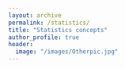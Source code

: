 ```yaml
---
layout: archive
permalink: /statistics/
title: "Statistics concepts"
author_profile: true
header:
  image: "/images/Otherpic.jpg"
---
```

